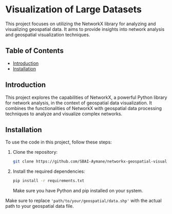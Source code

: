 # Visualization of Large Datasets

This project focuses on utilizing the NetworkX library for analyzing and visualizing geospatial data. It aims to provide insights into network analysis and geospatial visualization techniques.

## Table of Contents

- [Introduction](#introduction)
- [Installation](#installation)

## Introduction

This project explores the capabilities of NetworkX, a powerful Python library for network analysis, in the context of geospatial data visualization. It combines the functionalities of NetworkX with geospatial data processing techniques to analyze and visualize complex networks.

## Installation

To use the code in this project, follow these steps:

1. Clone the repository:

   ```bash
   git clone https://github.com/SBAI-Aymane/networkx-geospatial-visualization.git
   ```

2. Install the required dependencies:

   ```bash
   pip install -r requirements.txt
   ```

   Make sure you have Python and pip installed on your system.

Make sure to replace `'path/to/your/geospatial/data.shp'` with the actual path to your geospatial data file.
